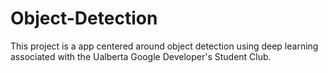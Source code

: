 # Object-Detection
This project is a app centered around object detection using deep learning associated with the Ualberta Google Developer's Student Club. 
